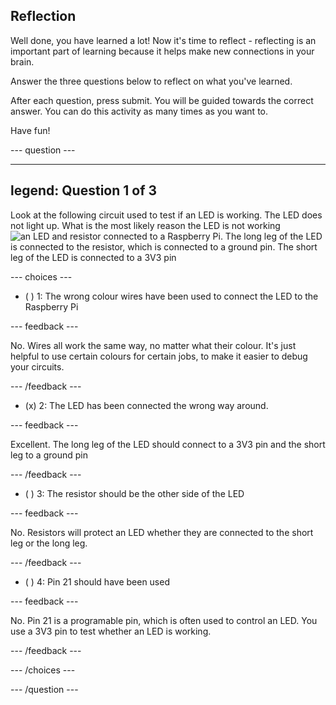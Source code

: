 ## Reflection

Well done, you have learned a lot! Now it's time to reflect - reflecting is an important part of learning because it helps make new connections in your brain.

Answer the three questions below to reflect on what you've learned.

After each question, press submit. You will be guided towards the correct answer. You can do this activity as many times as you want to.

Have fun!

--- question ---

---
legend: Question 1 of 3
---

Look at the following circuit used to test if an LED is working. The LED does not light up. What is the most likely reason the LED is not working
![an LED and resistor connected to a Raspberry Pi. The long leg of the LED is connected to the resistor, which is connected to a ground pin. The short leg of the LED is connected to a 3V3 pin](images/led-wiring.png)

--- choices ---

- ( ) 1: The wrong colour wires have been used to connect the LED to the Raspberry Pi

--- feedback ---

No. Wires all work the same way, no matter what their colour. It's just helpful to use certain colours for certain jobs, to make it easier to debug your circuits.

--- /feedback ---

- (x) 2: The LED has been connected the wrong way around.

--- feedback ---

Excellent. The long leg of the LED should connect to a 3V3 pin and the short leg to a ground pin

--- /feedback ---

- ( ) 3: The resistor should be the other side of the LED

--- feedback ---

No. Resistors will protect an LED whether they are connected to the short leg or the long leg.

--- /feedback ---

- ( ) 4: Pin 21 should have been used

--- feedback ---

No. Pin 21 is a programable pin, which is often used to control an LED. You use a 3V3 pin to test whether an LED is working.

--- /feedback ---

--- /choices ---

--- /question ---